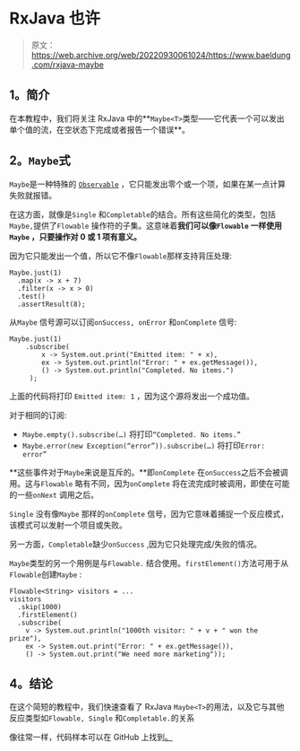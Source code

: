 # RxJava 也许

> 原文：<https://web.archive.org/web/20220930061024/https://www.baeldung.com/rxjava-maybe>

## **1。简介**

在本教程中，我们将关注 RxJava 中的**`Maybe<T>`类型——它代表一个可以发出单个值的流，在空状态下完成或者报告一个错误**。

## **2。`Maybe`式**

`Maybe`是一种特殊的 [`Observable`](/web/20220524120509/https://www.baeldung.com/rx-java) ，它只能发出零个或一个项，如果在某一点计算失败就报错。

在这方面，就像是`Single` 和`Completable`的结合。所有这些简化的类型，包括`Maybe,`提供了`Flowable` 操作符的子集。这意味着**我们可以像`Flowable` 一样使用`Maybe` ，只要操作对 0 或 1 项有意义。**

因为它只能发出一个值，所以它不像`Flowable`那样支持背压处理:

```
Maybe.just(1)
  .map(x -> x + 7)
  .filter(x -> x > 0)
  .test()
  .assertResult(8);
```

从`Maybe` 信号源可以订阅`onSuccess, onError` 和`onComplete` 信号:

```
Maybe.just(1)
    .subscribe(
        x -> System.out.print("Emitted item: " + x),
        ex -> System.out.println("Error: " + ex.getMessage()),
        () -> System.out.println("Completed. No items.")
     );
```

上面的代码将打印 `Emitted item: 1` ，因为这个源将发出一个成功值。

对于相同的订阅:

*   `Maybe.empty().subscribe(…)` 将打印`“Completed. No items.”`
*   `Maybe.error(new Exception(“error”)).subscribe(…)` 将打印`Error: error”`

**这些事件对于`Maybe`来说是互斥的。**即`onComplete` 在`onSuccess`之后不会被调用。这与`Flowable` 略有不同，因为`onComplete` 将在流完成时被调用，即使在可能的一些`onNext` 调用之后。

`Single` 没有像`Maybe` 那样的`onComplete` 信号，因为它意味着捕捉一个反应模式，该模式可以发射一个项目或失败。

另一方面，`Completable`缺少`onSuccess` ,因为它只处理完成/失败的情况。

`Maybe`类型的另一个用例是与`Flowable.` 结合使用。`firstElement()`方法可用于从`Flowable`创建`Maybe` :

```
Flowable<String> visitors = ...
visitors
  .skip(1000)
  .firstElement()
  .subscribe(
    v -> System.out.println("1000th visitor: " + v + " won the prize"), 
    ex -> System.out.print("Error: " + ex.getMessage()), 
    () -> System.out.print("We need more marketing"));
```

## **4。结论**

在这个简短的教程中，我们快速查看了 RxJava `Maybe<T>`的用法，以及它与其他反应类型如`Flowable, Single` 和`Completable.`的关系

像往常一样，代码样本可以在 GitHub 上找到[。](https://web.archive.org/web/20220524120509/https://github.com/eugenp/tutorials/tree/master/rxjava-core)